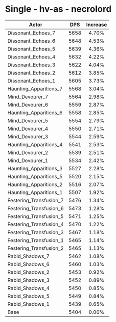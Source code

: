 # Single - hv-as - necrolord
| Actor | DPS | Increase |
|---|:---:|:---:|
|Dissonant_Echoes_7|5658|4.70%|
|Dissonant_Echoes_6|5648|4.53%|
|Dissonant_Echoes_5|5639|4.36%|
|Dissonant_Echoes_4|5632|4.22%|
|Dissonant_Echoes_3|5622|4.04%|
|Dissonant_Echoes_2|5612|3.85%|
|Dissonant_Echoes_1|5605|3.73%|
|Haunting_Apparitions_7|5568|3.04%|
|Mind_Devourer_7|5564|2.98%|
|Mind_Devourer_6|5559|2.87%|
|Haunting_Apparitions_6|5558|2.85%|
|Mind_Devourer_5|5554|2.79%|
|Mind_Devourer_4|5550|2.71%|
|Mind_Devourer_3|5544|2.59%|
|Haunting_Apparitions_4|5541|2.53%|
|Mind_Devourer_2|5539|2.51%|
|Mind_Devourer_1|5534|2.42%|
|Haunting_Apparitions_3|5527|2.28%|
|Haunting_Apparitions_5|5520|2.15%|
|Haunting_Apparitions_2|5516|2.07%|
|Haunting_Apparitions_1|5507|1.92%|
|Festering_Transfusion_7|5476|1.34%|
|Festering_Transfusion_6|5473|1.28%|
|Festering_Transfusion_5|5471|1.25%|
|Festering_Transfusion_4|5470|1.22%|
|Festering_Transfusion_3|5467|1.18%|
|Festering_Transfusion_1|5465|1.14%|
|Festering_Transfusion_2|5465|1.13%|
|Rabid_Shadows_7|5462|1.08%|
|Rabid_Shadows_6|5460|1.03%|
|Rabid_Shadows_2|5453|0.92%|
|Rabid_Shadows_3|5452|0.89%|
|Rabid_Shadows_4|5450|0.85%|
|Rabid_Shadows_5|5449|0.84%|
|Rabid_Shadows_1|5439|0.65%|
|Base|5404|0.00%|
